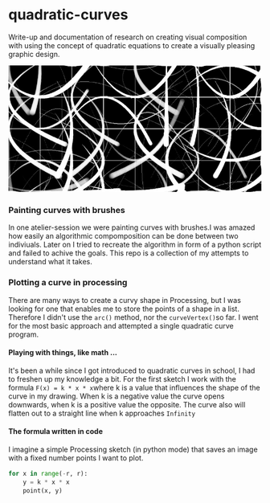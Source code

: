 # quadratic-curves

Write-up and documentation of research on creating visual composition with using the concept of quadratic equations to create a visually pleasing graphic design.

![Cover](cover.jpg)

### Painting curves with brushes
In one atelier-session we were painting curves with brushes.I was amazed how easily an algorithmic compomposition can be done between two indiviuals. Later on I tried to recreate the algorithm in form of a python script and failed to achive the goals. This repo is a collection of my attempts to understand what it takes.

###  Plotting a curve in processing
There are many ways to create a curvy shape in Processing, but I was looking for one that enables me to store the points of a shape in a list. Therefore I didn't use the ``arc()`` method, nor the ``curveVertex()``so far. I went for the most basic approach and attempted a single quadratic curve program.

#### Playing with things, like math ...
It's been a while since I got introduced to quadratic curves in school, I had to freshen up my knowledge a bit. For the first sketch I work with the formula ``F(x) = k * x * x``where k is a value that influences the shape of the curve in my drawing. When k is a negative value the curve opens downwards, when k is a positive value the opposite. The curve also will flatten out to a straight line when k approaches ``Infinity``

#### The formula written in code
I imagine a simple Processing sketch (in python mode) that saves an image with a fixed number points I want to plot.
```python
for x in range(-r, r):
    y = k * x * x
    point(x, y)
```

